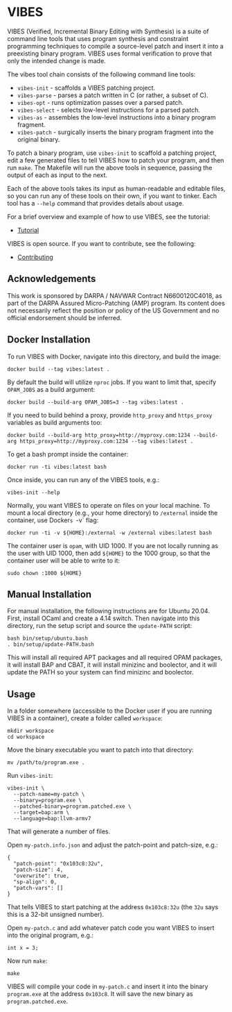 # VIBES

VIBES (Verified, Incremental Binary Editing with Synthesis) is a suite of command line tools that uses program synthesis and constraint programming techniques to compile a source-level patch and insert it into a preexisting binary program. VIBES uses formal verification to prove that only the intended change is made.

The vibes tool chain consists of the following command line tools:

* `vibes-init` - scaffolds a VIBES patching project.
* `vibes-parse` - parses a patch written in C (or rather, a subset of C).
* `vibes-opt` - runs optimization passes over a parsed patch.
* `vibes-select` - selects low-level instructions for a parsed patch.
* `vibes-as` - assembles the low-level instructions into a binary program fragment.
* `vibes-patch` - surgically inserts the binary program fragment into the original binary.

To patch a binary program, use `vibes-init` to scaffold a patching project, edit a few generated files to tell VIBES how to patch your program, and then run `make`. The Makefile will run the above tools in sequence, passing the output of each as input to the next.

Each of the above tools takes its input as human-readable and editable files, so you can run any of these tools on their own, if you want to tinker. Each tool has a `--help` command that provides details about usage.

For a brief overview and example of how to use VIBES, see the tutorial:

* [Tutorial](docs/tutorial/Tutorial.md)

VIBES is open source. If you want to contribute, see the following:

* [Contributing](docs/Contributing.md)


## Acknowledgements

This work is sponsored by DARPA / NAVWAR Contract N6600120C4018, as part of the DARPA Assured Micro-Patching (AMP) program. Its content does not necessarily reflect the position or policy of the US Government and no official endorsement should be inferred.


## Docker Installation

To run VIBES with Docker, navigate into this directory, and build the image:

```
docker build --tag vibes:latest .
```

By default the build will utilize `nproc` jobs. If you want to limit that, specify `OPAM_JOBS` as a build argument:

```
docker build --build-arg OPAM_JOBS=3 --tag vibes:latest .
```

If you need to build behind a proxy, provide `http_proxy` and `https_proxy` variables as build arguments too:

```
docker build --build-arg http_proxy=http://myproxy.com:1234 --build-arg https_proxy=http://myproxy.com:1234 --tag vibes:latest .
```

To get a bash prompt inside the container:

```
docker run -ti vibes:latest bash
```

Once inside, you can run any of the VIBES tools, e.g.:

```
vibes-init --help
```

Normally, you want VIBES to operate on files on your local machine. To mount a local directory (e.g., your home directory) to `/external` inside the container, use Docker`s `-v` flag:

```
docker run -ti -v ${HOME}:/external -w /external vibes:latest bash
```

The container user is `opam`, with UID 1000. If you are not locally running as the user with UID 1000, then add `${HOME}` to the 1000 group, so that the container user will be able to write to it:

```
sudo chown :1000 ${HOME}
```


## Manual Installation

For manual installation, the following instructions are for Ubuntu 20.04. First, install OCaml and create a 4.14 switch. Then navigate into this directory, run the setup script and source the `update-PATH` script:

```
bash bin/setup/ubuntu.bash
. bin/setup/update-PATH.bash
``` 

This will install all required APT packages and all required OPAM packages, it will install BAP and CBAT, it will install minizinc and boolector, and it will update the PATH so your system can find minizinc and boolector.


## Usage

In a folder somewhere (accessible to the Docker user if you are running VIBES in a container), create a folder called `workspace`:

```
mkdir workspace
cd workspace
```

Move the binary executable you want to patch into that directory:

```
mv /path/to/program.exe .
```

Run `vibes-init`:

```
vibes-init \
  --patch-name=my-patch \
  --binary=program.exe \
  --patched-binary=program.patched.exe \
  --target=bap:arm \
  --language=bap:llvm-armv7
```

That will generate a number of files.

Open `my-patch.info.json` and adjust the patch-point and patch-size, e.g.:

```
{
  "patch-point": "0x103c8:32u",
  "patch-size": 4,
  "overwrite": true,
  "sp-align": 0,
  "patch-vars": []
}
```

That tells VIBES to start patching at the address `0x103c8:32u` (the `32u` says this is a 32-bit unsigned number).

Open `my-patch.c` and add whatever patch code you want VIBES to insert into the original program, e.g.:

```
int x = 3;
```

Now run `make`:

```
make
```

VIBES will compile your code in `my-patch.c` and insert it into the binary `program.exe` at the address `0x103c8`. It will save the new binary as `program.patched.exe`.
